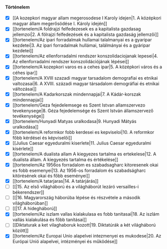 #### Történelem
- [x] [[A kozepkori magyar allam megerosodese I Karoly idejen|1. A középkori magyar állam megerősödése I. Károly idején]]
- [x] [[tortenelem/A foldrajzi felfedezesek es a kapitalista gazdasag jellemzoi|2. A fölrajzi felfedezések és a kapitalista gazdaság jellemzői]]
- [x] [[tortenelem/Az ipari forradalmak hullamai talalmanyai es a gyaripar kezdetei|3. Az ipari forradalmak hullámai, találmányai és a gyáripar kezdetei]]
- [x] [[tortenelem/Az ellenforradalmi rendszer konszolidaciojanak lepesei|4. Az ellenforradalmi rendszer konszolidációjának lépései]]
- [x] [[tortenelem/A kozepkori varos es a cehes ipar|5. A középkori város és a céhes ipar]]
- [x] [[tortenelem/A XVIII szazadi magyar tarsadalom demografiai es etnikai valtozasai|6. A XVIII. századi magyar társadalom demográfiai és etnikai változásai]]
- [x] [[tortenelem/A Kadarkorszak mindennapjai|7. A Kádár-korszak mindennapjai]]
- [x] [[tortenelem/Geza fejedelemsege es Szent Istvan allamszervezo tevekenysege|8. Géza fejedelemsége és Szent István államszervező tevékenysége]]
- [x] [[tortenelem/Hunyadi Matyas uralkodasa|9. Hunyadi Mátyás uralkodása]]
- [x] [[tortenelem/A reformkor fobb kerdesei es kepviseloi|10. A reformkor főbb kérdései és képviselői]]
- [x] [[Julius Caesar egyeduralmi kiserlete|11. Julius Caesar egyeduralmi kísérlete]]
- [x] [[tortenelem/A dualista allam A kiegyezes tartalma es ertekelese|12. A dualista állam. A kiegyezés tartalma és értékelése]]
- [x] [[tortenelem/Az 1956os forradalom es szabadsagharc kitoresenek okai es fobb esemenyei|13. Az 1956-os forradalom és szabadságharc kitörésének okai és főbb eseményei]]
- [x] [[tortenelem/A tatarjaras|14. A tatárjárás]]
- [ ] [[|15. Az első világháború és a világháborút lezáró versailles-i békerendszer]]
- [ ] [[|16. Magyarország háborúba lépése és részvétele a második világháborúban]]
- [ ] [[|17. A hidegháború]]
- [x] [[tortenelem/Az iszlam vallas kialakulasa es fobb tanitasai|18. Az iszlám vallás kialakulása és főbb tanításai]]
- [ ] [[Diktaturak a ket vilaghaboruk kozott|19. Diktatúrák a két világháború között]]
- [x] [[tortenelem/Az Europai Unio alapelvei intezmenyei es mukodese|20. Az Európai Unió alapelvei, intézményei és működése]]